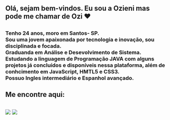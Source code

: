 
## <h2> Olá, sejam bem-vindos. Eu sou a Ozieni mas pode me chamar de Ozi ❤ <h2>
  <h3> Tenho 24 anos, moro em Santos- SP.<br>
       Sou uma jovem apaixonada por tecnologia e inovação, sou disciplinada e focada.<br>
       Graduanda em Análise e Desevolvimento de Sistema.<br>
       Estudando a linguagem de Programação JAVA com alguns projetos já concluídos e disponíveis nessa plataforma, além de conhcimento em                    JavaScript, HMTL5 e CSS3.<br>
       Possuo Ingles intermediário e Espanhol avançado.<h3>
    
  
  ##

  <div>
    <h2> Me encontre aqui:<h2>
     <a href="https://www.linkedin.com/in/ozieni-costa-085051187" alvo ="_blank"><img src = "https://img.shields.io/badge/LinkedIn-0077B5?style=for-the-badge&logo=linkedin&logoColor=white" target="_blank"></a>
     <a href="mailto: ozieni.costa@gmail.com" target="_blank"><img src = "https://img.shields.io/badge/Gmail-D14836?style=for-the-badge&logo=gmail&logoColor=white" target="_blank"></a>
</div>
